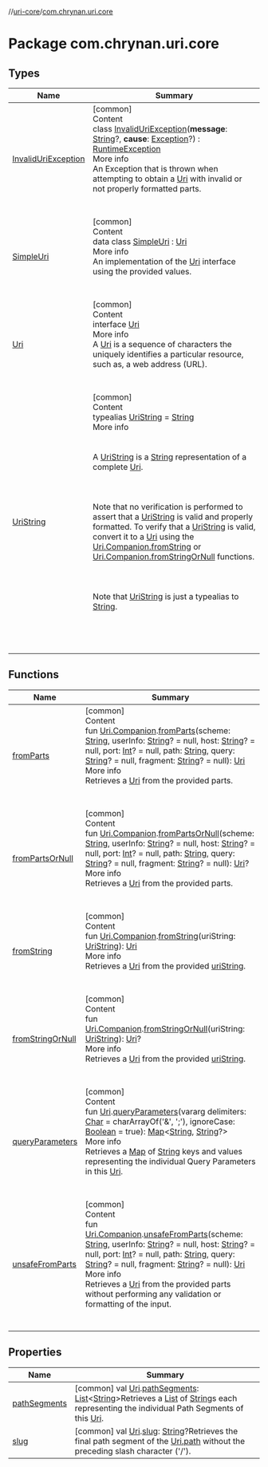//[uri-core](../../index.md)/[com.chrynan.uri.core](index.md)



# Package com.chrynan.uri.core  


## Types  
  
|  Name |  Summary | 
|---|---|
| <a name="com.chrynan.uri.core/InvalidUriException///PointingToDeclaration/"></a>[InvalidUriException](-invalid-uri-exception/index.md)| <a name="com.chrynan.uri.core/InvalidUriException///PointingToDeclaration/"></a>[common]  <br>Content  <br>class [InvalidUriException](-invalid-uri-exception/index.md)(**message**: [String](https://kotlinlang.org/api/latest/jvm/stdlib/kotlin/-string/index.html)?, **cause**: [Exception](https://kotlinlang.org/api/latest/jvm/stdlib/kotlin/-exception/index.html)?) : [RuntimeException](https://kotlinlang.org/api/latest/jvm/stdlib/kotlin/-runtime-exception/index.html)  <br>More info  <br>An Exception that is thrown when attempting to obtain a [Uri](-uri/index.md) with invalid or not properly formatted parts.  <br><br><br>|
| <a name="com.chrynan.uri.core/SimpleUri///PointingToDeclaration/"></a>[SimpleUri](-simple-uri/index.md)| <a name="com.chrynan.uri.core/SimpleUri///PointingToDeclaration/"></a>[common]  <br>Content  <br>data class [SimpleUri](-simple-uri/index.md) : [Uri](-uri/index.md)  <br>More info  <br>An implementation of the [Uri](-uri/index.md) interface using the provided values.  <br><br><br>|
| <a name="com.chrynan.uri.core/Uri///PointingToDeclaration/"></a>[Uri](-uri/index.md)| <a name="com.chrynan.uri.core/Uri///PointingToDeclaration/"></a>[common]  <br>Content  <br>interface [Uri](-uri/index.md)  <br>More info  <br>A [Uri](-uri/index.md) is a sequence of characters the uniquely identifies a particular resource, such as, a web address (URL).  <br><br><br>|
| <a name="com.chrynan.uri.core/UriString///PointingToDeclaration/"></a>[UriString](index.md#%5Bcom.chrynan.uri.core%2FUriString%2F%2F%2FPointingToDeclaration%2F%5D%2FClasslikes%2F-1849276396)| <a name="com.chrynan.uri.core/UriString///PointingToDeclaration/"></a>[common]  <br>Content  <br>typealias [UriString](index.md#%5Bcom.chrynan.uri.core%2FUriString%2F%2F%2FPointingToDeclaration%2F%5D%2FClasslikes%2F-1849276396) = [String](https://kotlinlang.org/api/latest/jvm/stdlib/kotlin/-string/index.html)  <br>More info  <br><br><br>A [UriString](index.md#%5Bcom.chrynan.uri.core%2FUriString%2F%2F%2FPointingToDeclaration%2F%5D%2FClasslikes%2F-1849276396) is a [String](https://kotlinlang.org/api/latest/jvm/stdlib/kotlin/-string/index.html) representation of a complete [Uri](-uri/index.md).<br><br><br><br>Note that no verification is performed to assert that a [UriString](index.md#%5Bcom.chrynan.uri.core%2FUriString%2F%2F%2FPointingToDeclaration%2F%5D%2FClasslikes%2F-1849276396) is valid and properly formatted. To verify that a [UriString](index.md#%5Bcom.chrynan.uri.core%2FUriString%2F%2F%2FPointingToDeclaration%2F%5D%2FClasslikes%2F-1849276396) is valid, convert it to a [Uri](-uri/index.md) using the [Uri.Companion.fromString](from-string.md) or [Uri.Companion.fromStringOrNull](from-string-or-null.md) functions.<br><br><br><br>Note that [UriString](index.md#%5Bcom.chrynan.uri.core%2FUriString%2F%2F%2FPointingToDeclaration%2F%5D%2FClasslikes%2F-1849276396) is just a typealias to [String](https://kotlinlang.org/api/latest/jvm/stdlib/kotlin/-string/index.html).<br><br>  <br><br><br>|


## Functions  
  
|  Name |  Summary | 
|---|---|
| <a name="com.chrynan.uri.core//fromParts/com.chrynan.uri.core.Uri.Companion#kotlin.String#kotlin.String?#kotlin.String?#kotlin.Int?#kotlin.String#kotlin.String?#kotlin.String?/PointingToDeclaration/"></a>[fromParts](from-parts.md)| <a name="com.chrynan.uri.core//fromParts/com.chrynan.uri.core.Uri.Companion#kotlin.String#kotlin.String?#kotlin.String?#kotlin.Int?#kotlin.String#kotlin.String?#kotlin.String?/PointingToDeclaration/"></a>[common]  <br>Content  <br>fun [Uri.Companion](-uri/-companion/index.md).[fromParts](from-parts.md)(scheme: [String](https://kotlinlang.org/api/latest/jvm/stdlib/kotlin/-string/index.html), userInfo: [String](https://kotlinlang.org/api/latest/jvm/stdlib/kotlin/-string/index.html)? = null, host: [String](https://kotlinlang.org/api/latest/jvm/stdlib/kotlin/-string/index.html)? = null, port: [Int](https://kotlinlang.org/api/latest/jvm/stdlib/kotlin/-int/index.html)? = null, path: [String](https://kotlinlang.org/api/latest/jvm/stdlib/kotlin/-string/index.html), query: [String](https://kotlinlang.org/api/latest/jvm/stdlib/kotlin/-string/index.html)? = null, fragment: [String](https://kotlinlang.org/api/latest/jvm/stdlib/kotlin/-string/index.html)? = null): [Uri](-uri/index.md)  <br>More info  <br>Retrieves a [Uri](-uri/index.md) from the provided parts.  <br><br><br>|
| <a name="com.chrynan.uri.core//fromPartsOrNull/com.chrynan.uri.core.Uri.Companion#kotlin.String#kotlin.String?#kotlin.String?#kotlin.Int?#kotlin.String#kotlin.String?#kotlin.String?/PointingToDeclaration/"></a>[fromPartsOrNull](from-parts-or-null.md)| <a name="com.chrynan.uri.core//fromPartsOrNull/com.chrynan.uri.core.Uri.Companion#kotlin.String#kotlin.String?#kotlin.String?#kotlin.Int?#kotlin.String#kotlin.String?#kotlin.String?/PointingToDeclaration/"></a>[common]  <br>Content  <br>fun [Uri.Companion](-uri/-companion/index.md).[fromPartsOrNull](from-parts-or-null.md)(scheme: [String](https://kotlinlang.org/api/latest/jvm/stdlib/kotlin/-string/index.html), userInfo: [String](https://kotlinlang.org/api/latest/jvm/stdlib/kotlin/-string/index.html)? = null, host: [String](https://kotlinlang.org/api/latest/jvm/stdlib/kotlin/-string/index.html)? = null, port: [Int](https://kotlinlang.org/api/latest/jvm/stdlib/kotlin/-int/index.html)? = null, path: [String](https://kotlinlang.org/api/latest/jvm/stdlib/kotlin/-string/index.html), query: [String](https://kotlinlang.org/api/latest/jvm/stdlib/kotlin/-string/index.html)? = null, fragment: [String](https://kotlinlang.org/api/latest/jvm/stdlib/kotlin/-string/index.html)? = null): [Uri](-uri/index.md)?  <br>More info  <br>Retrieves a [Uri](-uri/index.md) from the provided parts.  <br><br><br>|
| <a name="com.chrynan.uri.core//fromString/com.chrynan.uri.core.Uri.Companion#kotlin.String/PointingToDeclaration/"></a>[fromString](from-string.md)| <a name="com.chrynan.uri.core//fromString/com.chrynan.uri.core.Uri.Companion#kotlin.String/PointingToDeclaration/"></a>[common]  <br>Content  <br>fun [Uri.Companion](-uri/-companion/index.md).[fromString](from-string.md)(uriString: [UriString](index.md#%5Bcom.chrynan.uri.core%2FUriString%2F%2F%2FPointingToDeclaration%2F%5D%2FClasslikes%2F-1849276396)): [Uri](-uri/index.md)  <br>More info  <br>Retrieves a [Uri](-uri/index.md) from the provided [uriString](from-string.md).  <br><br><br>|
| <a name="com.chrynan.uri.core//fromStringOrNull/com.chrynan.uri.core.Uri.Companion#kotlin.String/PointingToDeclaration/"></a>[fromStringOrNull](from-string-or-null.md)| <a name="com.chrynan.uri.core//fromStringOrNull/com.chrynan.uri.core.Uri.Companion#kotlin.String/PointingToDeclaration/"></a>[common]  <br>Content  <br>fun [Uri.Companion](-uri/-companion/index.md).[fromStringOrNull](from-string-or-null.md)(uriString: [UriString](index.md#%5Bcom.chrynan.uri.core%2FUriString%2F%2F%2FPointingToDeclaration%2F%5D%2FClasslikes%2F-1849276396)): [Uri](-uri/index.md)?  <br>More info  <br>Retrieves a [Uri](-uri/index.md) from the provided [uriString](from-string-or-null.md).  <br><br><br>|
| <a name="com.chrynan.uri.core//queryParameters/com.chrynan.uri.core.Uri#kotlin.CharArray#kotlin.Boolean/PointingToDeclaration/"></a>[queryParameters](query-parameters.md)| <a name="com.chrynan.uri.core//queryParameters/com.chrynan.uri.core.Uri#kotlin.CharArray#kotlin.Boolean/PointingToDeclaration/"></a>[common]  <br>Content  <br>fun [Uri](-uri/index.md).[queryParameters](query-parameters.md)(vararg delimiters: [Char](https://kotlinlang.org/api/latest/jvm/stdlib/kotlin/-char/index.html) = charArrayOf('&', ';'), ignoreCase: [Boolean](https://kotlinlang.org/api/latest/jvm/stdlib/kotlin/-boolean/index.html) = true): [Map](https://kotlinlang.org/api/latest/jvm/stdlib/kotlin.collections/-map/index.html)<[String](https://kotlinlang.org/api/latest/jvm/stdlib/kotlin/-string/index.html), [String](https://kotlinlang.org/api/latest/jvm/stdlib/kotlin/-string/index.html)?>  <br>More info  <br>Retrieves a [Map](https://kotlinlang.org/api/latest/jvm/stdlib/kotlin.collections/-map/index.html) of [String](https://kotlinlang.org/api/latest/jvm/stdlib/kotlin/-string/index.html) keys and values representing the individual Query Parameters in this [Uri](-uri/index.md).  <br><br><br>|
| <a name="com.chrynan.uri.core//unsafeFromParts/com.chrynan.uri.core.Uri.Companion#kotlin.String#kotlin.String?#kotlin.String?#kotlin.Int?#kotlin.String#kotlin.String?#kotlin.String?/PointingToDeclaration/"></a>[unsafeFromParts](unsafe-from-parts.md)| <a name="com.chrynan.uri.core//unsafeFromParts/com.chrynan.uri.core.Uri.Companion#kotlin.String#kotlin.String?#kotlin.String?#kotlin.Int?#kotlin.String#kotlin.String?#kotlin.String?/PointingToDeclaration/"></a>[common]  <br>Content  <br>fun [Uri.Companion](-uri/-companion/index.md).[unsafeFromParts](unsafe-from-parts.md)(scheme: [String](https://kotlinlang.org/api/latest/jvm/stdlib/kotlin/-string/index.html), userInfo: [String](https://kotlinlang.org/api/latest/jvm/stdlib/kotlin/-string/index.html)? = null, host: [String](https://kotlinlang.org/api/latest/jvm/stdlib/kotlin/-string/index.html)? = null, port: [Int](https://kotlinlang.org/api/latest/jvm/stdlib/kotlin/-int/index.html)? = null, path: [String](https://kotlinlang.org/api/latest/jvm/stdlib/kotlin/-string/index.html), query: [String](https://kotlinlang.org/api/latest/jvm/stdlib/kotlin/-string/index.html)? = null, fragment: [String](https://kotlinlang.org/api/latest/jvm/stdlib/kotlin/-string/index.html)? = null): [Uri](-uri/index.md)  <br>More info  <br>Retrieves a [Uri](-uri/index.md) from the provided parts without performing any validation or formatting of the input.  <br><br><br>|


## Properties  
  
|  Name |  Summary | 
|---|---|
| <a name="com.chrynan.uri.core//pathSegments/com.chrynan.uri.core.Uri#/PointingToDeclaration/"></a>[pathSegments](path-segments.md)| <a name="com.chrynan.uri.core//pathSegments/com.chrynan.uri.core.Uri#/PointingToDeclaration/"></a> [common] val [Uri](-uri/index.md).[pathSegments](path-segments.md): [List](https://kotlinlang.org/api/latest/jvm/stdlib/kotlin.collections/-list/index.html)<[String](https://kotlinlang.org/api/latest/jvm/stdlib/kotlin/-string/index.html)>Retrieves a [List](https://kotlinlang.org/api/latest/jvm/stdlib/kotlin.collections/-list/index.html) of [String](https://kotlinlang.org/api/latest/jvm/stdlib/kotlin/-string/index.html)s each representing the individual Path Segments of this [Uri](-uri/index.md).   <br>|
| <a name="com.chrynan.uri.core//slug/com.chrynan.uri.core.Uri#/PointingToDeclaration/"></a>[slug](slug.md)| <a name="com.chrynan.uri.core//slug/com.chrynan.uri.core.Uri#/PointingToDeclaration/"></a> [common] val [Uri](-uri/index.md).[slug](slug.md): [String](https://kotlinlang.org/api/latest/jvm/stdlib/kotlin/-string/index.html)?Retrieves the final path segment of the [Uri.path](-uri/path.md) without the preceding slash character ('/').   <br>|

